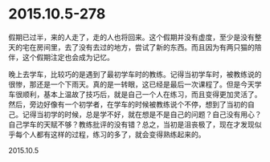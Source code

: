 2015.10.5-278
=============
假期已过半，来的人走了，走的人也将回来。这个假期并没有虚度，至少是没有整天的宅在房间里，去了没有去过的地方，尝试了新的东西。而且因为有两只猫的陪伴，这个假期注定也会成为记忆。

晚上去学车，比较巧的是遇到了最初学车时的教练。记得当初学车时，被教练说的很惨，那还是一个下雨天。真的是一转眼，这已经是最后一次课程了。但是今天学车很顺利，基本上温故了技巧后，就是自己一个人在练习，而且变得更加灵活了。然后，旁边好像有一个初学者，在学车的时候被教练说个不停，想到了当初的自己。记得当初学的时候，总是学不好，就在想是不是自己的问题？自己没有用心？自己学车的天赋不够？教练批评的没有错？总之，当初是沮丧极了，现在才发现似乎每个人都有这样的过程，练习的多了，就会变得熟练起来的。

2015.10.5